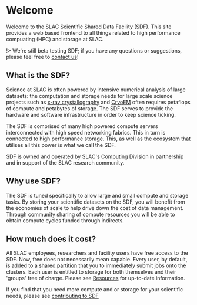 # Welcome

Welcome to the SLAC Scientific Shared Data Facility (SDF). This site provides a web based frontend to all things related to high performance compuating (HPC) and storage at SLAC.

!> We're still beta testing SDF; if you have any questions or suggestions, please feel free to [contact us](contact-us.md)!

## What is the SDF?

Science at SLAC is often powered by intensive numerical analysis of large datasets: the computation and storage needs for large scale science projects such as [x-ray crystallography](https://lcls.slac.stanford.edu) and [CryoEM](https://cryoem.slac.stanford.edu) often requires petaflops of compute and petabytes of storage. The SDF serves to provide the hardware and software infrastructure in order to keep science ticking.

The SDF is comprised of many high powered compute servers interconnected with high speed networking fabrics. This in turn is connected to high performance storage. This, as well as the ecosystem that utilises all this power is what we call the SDF. 

SDF is owned and operated by SLAC's Computing Division in partnership and in support of the SLAC research community.

## Why use SDF?

The SDF is tuned specifically to allow large and small compute and storage tasks. By storing your scientific datasets on the SDF, you will benefit from the economies of scale to help drive down the cost of data management. Through community sharing of compute resources you will be able to obtain compute cycles funded through indirects.

## How much does it cost?

All SLAC employees, researchers and facility users have free access to the SDF. Now, free does not necessarily mean capable. Every user, by default, is added to a [shared partition]() that you to immediately submit jobs onto the clusters. Each user is entitled to storage for both themselves and their 'groups' free of charge. Please see [Resources](resources.md) for up-to-date information.

If you find that you need more compute and or storage for your scientific needs, please see [contributing to SDF](stakeholders.md)
 

